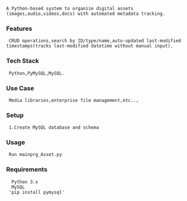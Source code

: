 
    A Python-based system to organize digital assets (images,audio,videos,docs) with automated metadata tracking.
### Features
     CRUD operations,search by ID/type/name,auto-updated last-modified timestamps(tracks last-modified datetime without manual input).  
### Tech Stack
     Python,PyMySQL,MySQL.
### Use Case
     Media libraries,enterprise file management,etc..,
### Setup
     1.Create MySQL database and schema
### Usage 
     Run mainprg_Asset.py
### Requirements
      Python 3.x
      MySQL
     'pip install pymysql'

